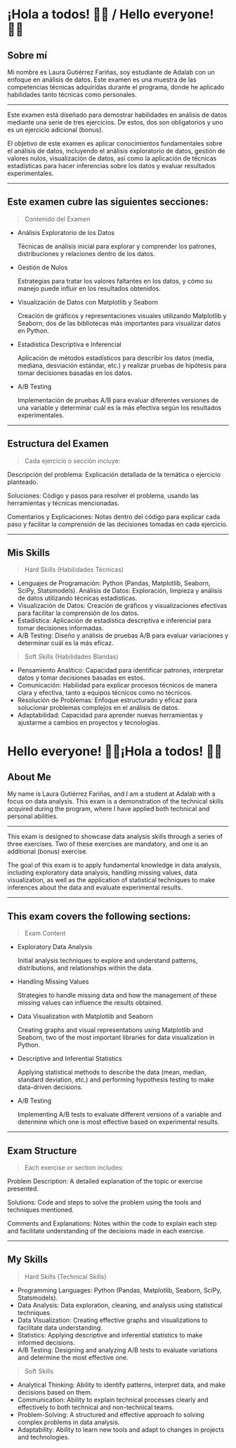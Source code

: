 
# ¡Hola a todos! 👋🏼 / Hello everyone! 👋🏼

## Sobre mí

Mi nombre es Laura Gutiérrez Fariñas, soy estudiante de Adalab con un enfoque en análisis de datos. Este examen es una muestra de las competencias técnicas adquiridas durante el programa, donde he aplicado habilidades tanto técnicas como personales.

---

Este examen está diseñado para demostrar habilidades en análisis de datos mediante una serie de tres ejercicios. De estos, dos son obligatorios y uno es un ejercicio adicional (bonus).

El objetivo de este examen es aplicar conocimientos fundamentales sobre el análisis de datos, incluyendo el análisis exploratorio de datos, gestión de valores nulos, visualización de datos, así como la aplicación de técnicas estadísticas para hacer inferencias sobre los datos y evaluar resultados experimentales.

---

## Este examen cubre las siguientes secciones:

>Contenido del Examen

- Análisis Exploratorio de los Datos

    Técnicas de análisis inicial para explorar y comprender los patrones, distribuciones y relaciones dentro de los datos.

- Gestión de Nulos

    Estrategias para tratar los valores faltantes en los datos, y cómo su manejo puede influir en los resultados obtenidos.

- Visualización de Datos con Matplotlib y Seaborn

    Creación de gráficos y representaciones visuales utilizando Matplotlib y Seaborn, dos de las bibliotecas más importantes para visualizar datos en Python.

- Estadística Descriptiva e Inferencial

    Aplicación de métodos estadísticos para describir los datos (media, mediana, desviación estándar, etc.) y realizar pruebas de hipótesis para tomar decisiones basadas en los datos.

- A/B Testing

    Implementación de pruebas A/B para evaluar diferentes versiones de una variable y determinar cuál es la más efectiva según los resultados experimentales.

---

## Estructura del Examen

>Cada ejercicio o sección incluye:

Descripción del problema: Explicación detallada de la temática o ejercicio planteado.

Soluciones: Código y pasos para resolver el problema, usando las herramientas y técnicas mencionadas.

Comentarios y Explicaciones: Notas dentro del código para explicar cada paso y facilitar la comprensión de las decisiones tomadas en cada ejercicio.

---


## Mis Skills

>Hard Skills (Habilidades Técnicas)

- Lenguajes de Programación: Python (Pandas, Matplotlib, Seaborn, SciPy, Statsmodels).
Análisis de Datos: Exploración, limpieza y análisis de datos utilizando técnicas estadísticas.
- Visualización de Datos: Creación de gráficos y visualizaciones efectivas para facilitar la comprensión de los datos.
- Estadística: Aplicación de estadística descriptiva e inferencial para tomar decisiones informadas.
- A/B Testing: Diseño y análisis de pruebas A/B para evaluar variaciones y determinar cuál es la más eficaz.

>Soft Skills (Habilidades Blandas)

- Pensamiento Analítico: Capacidad para identificar patrones, interpretar datos y tomar decisiones basadas en estos.
- Comunicación: Habilidad para explicar procesos técnicos de manera clara y efectiva, tanto a equipos técnicos como no técnicos.
- Resolución de Problemas: Enfoque estructurado y eficaz para solucionar problemas complejos en el análisis de datos.
- Adaptabilidad: Capacidad para aprender nuevas herramientas y ajustarme a cambios en proyectos y tecnologías.



# Hello everyone! 👋🏼¡Hola a todos!  👋🏼

## About Me

My name is Laura Gutiérrez Fariñas, and I am a student at Adalab with a focus on data analysis. This exam is a demonstration of the technical skills acquired during the program, where I have applied both technical and personal abilities.

---

This exam is designed to showcase data analysis skills through a series of three exercises. Two of these exercises are mandatory, and one is an additional (bonus) exercise.

The goal of this exam is to apply fundamental knowledge in data analysis, including exploratory data analysis, handling missing values, data visualization, as well as the application of statistical techniques to make inferences about the data and evaluate experimental results.

---

## This exam covers the following sections:

>Exam Content

- Exploratory Data Analysis

    Initial analysis techniques to explore and understand patterns, distributions, and relationships within the data.

- Handling Missing Values

    Strategies to handle missing data and how the management of these missing values can influence the results obtained.

- Data Visualization with Matplotlib and Seaborn

    Creating graphs and visual representations using Matplotlib and Seaborn, two of the most important libraries for data visualization in Python.

- Descriptive and Inferential Statistics

    Applying statistical methods to describe the data (mean, median, standard deviation, etc.) and performing hypothesis testing to make data-driven decisions.

- A/B Testing

    Implementing A/B tests to evaluate different versions of a variable and determine which one is most effective based on experimental results.

---

## Exam Structure

>Each exercise or section includes:

Problem Description: A detailed explanation of the topic or exercise presented.

Solutions: Code and steps to solve the problem using the tools and techniques mentioned.

Comments and Explanations: Notes within the code to explain each step and facilitate understanding of the decisions made in each exercise.

---

## My Skills

>Hard Skills (Technical Skills)

- Programming Languages: Python (Pandas, Matplotlib, Seaborn, SciPy, Statsmodels).
- Data Analysis: Data exploration, cleaning, and analysis using statistical techniques.
- Data Visualization: Creating effective graphs and visualizations to facilitate data understanding.
- Statistics: Applying descriptive and inferential statistics to make informed decisions.
- A/B Testing: Designing and analyzing A/B tests to evaluate variations and determine the most effective one.

>Soft Skills

- Analytical Thinking: Ability to identify patterns, interpret data, and make decisions based on them.
- Communication: Ability to explain technical processes clearly and effectively to both technical and non-technical teams.
- Problem-Solving: A structured and effective approach to solving complex problems in data analysis.
- Adaptability: Ability to learn new tools and adapt to changes in projects and technologies.